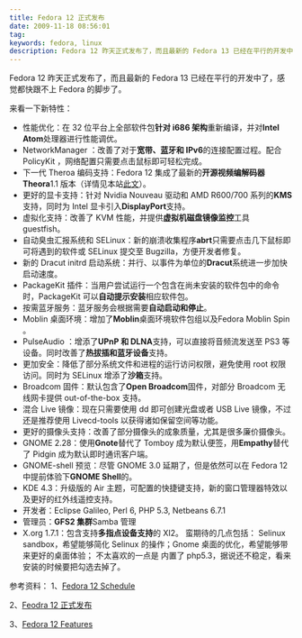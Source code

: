```yaml
---
title: Fedora 12 正式发布
date: 2009-11-18 08:56:01
tag: 
keywords: fedora, linux
description: Fedora 12 昨天正式发布了，而且最新的 Fedora 13 已经在平行的开发中了，感觉都快跟不上 Fedora 的脚步了。
---
```


Fedora 12 昨天正式发布了，而且最新的 Fedora 13 已经在平行的开发中了，感觉都快跟不上 Fedora 的脚步了。

来看一下新特性：


* 性能优化：在 32 位平台上全部软件包**针对 i686 架构**重新编译，并对**Intel Atom**处理器进行性能调优。
* NetworkManager ：改善了对于**宽带、蓝牙和 IPv6**的连接配置过程。配合 PolicyKit ，网络配置只需要点击鼠标即可轻松完成。
* 下一代 Theroa 编码支持：Fedora 12 集成了最新的**开源视频编解码器 Theora**1.1 版本（详情见本站[此文](http://linuxtoy.org/archives/how-to-use-thoggen-to-backup-dvd-video-under-fedora.html)）。
* 更好的显卡支持：针对 Nvidia Nouveau 驱动和 AMD R600/700 系列的**KMS**支持，同时为 Intel 显卡引入**DisplayPort**支持。
* 虚拟化支持：改善了 KVM 性能，并提供**虚拟机磁盘镜像监控**工具 guestfish。
* 自动臭虫汇报系统和 SELinux：新的崩溃收集程序**abrt**只需要点击几下鼠标即可将遇到的软件或 SELinux 提交至 Bugzilla，方便开发者修复。
* 新的 Dracut initrd 启动系统：并行、以事件为单位的**Dracut**系统进一步加快启动速度。
* PackageKit 插件：当用户尝试运行一个包含在尚未安装的软件包中的命令时，PackageKit 可以**自动提示安装**相应软件包。
* 按需蓝牙服务：蓝牙服务会根据需要**自动启动和停止**。
* Moblin 桌面环境：增加了**Moblin**桌面环境软件包组以及Fedora Moblin Spin 。
* PulseAudio ：增添了**UPnP 和 DLNA**支持，可以直接将音频流发送至 PS3 等设备。同时改善了**热拔插和蓝牙设备**支持。
* 更加安全：降低了部分系统文件和进程的运行访问权限，避免使用 root 权限访问。同时为 SELinux 增添了**沙箱**支持。
* Broadcom 固件：默认包含了**Open Broadcom**固件，对部分 Broadcom 无线网卡提供 out-of-the-box 支持。
* 混合 Live 镜像：现在只需要使用 dd 即可创建光盘或者 USB Live 镜像，不过还是推荐使用 Livecd-tools 以获得诸如保留空间等功能。
* 更好的摄像头支持：改善了部分摄像头的成象质量，尤其是很多廉价摄像头。
* GNOME 2.28：使用**Gnote**替代了 Tomboy 成为默认便签，用**Empathy**替代了 Pidgin 成为默认即时通讯客户端。
* GNOME-shell 预览：尽管 GNOME 3.0 延期了，但是依然可以在 Fedora 12 中提前体验下**GNOME Shell**的。
* KDE 4.3：升级版的 Air 主题，可配置的快捷键支持，新的窗口管理器特效以及更好的红外线遥控支持。
* 开发者：Eclipse Galileo, Perl 6, PHP 5.3, Netbeans 6.7.1
* 管理员：**GFS2 集群**Samba 管理
* X.org 1.7.1：包含支持**多指点设备支持**的 XI2。
蛮期待的几点包括： Selinux sandbox，希望能够简化 Selinux 的操作；Gnome 桌面的优化，希望能够带来更好的桌面体验；
不太喜欢的一点是 内置了 php5.3，据说还不稳定，看来安装的时候要把勾选去掉了。


参考资料：
1、[Fedora 12 Schedule](http://fedoraproject.org/wiki/Releases/12/Schedule)

2、[Feodra 12 正式发布](http://linuxtoy.org/archives/fedora-12-unite-golden-released.html)

3、[Fedora 12 Features](http://fedoraproject.org/wiki/Fedora_12_Announcement)













